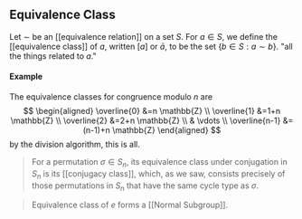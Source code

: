## Equivalence Class
Let $\sim$ be an [[equivalence relation]] on a set $S$. For $a \in S$, we define the [[equivalence class]] of $a$, written $[a]$ or $\bar{a}$, to be the set $\{b \in S: a \sim b\}$. "all the things related to $a$."

#### Example
The equivalence classes for congruence modulo $n$ are
$$
\begin{aligned}
\overline{0} &=n \mathbb{Z} \\
\overline{1} &=1+n \mathbb{Z} \\
\overline{2} &=2+n \mathbb{Z} \\
& \vdots \\
\overline{n-1} &=(n-1)+n \mathbb{Z}
\end{aligned}
$$
by the division algorithm, this is all.

>For a permutation $\sigma \in S_{n}$, its equivalence class under conjugation in $S_{n}$ is its [[conjugacy class]], which, as we saw, consists precisely of those permutations in $S_{n}$ that have the same cycle type as $\sigma$.

> Equivalence class of $e$ forms a [[Normal Subgroup]].